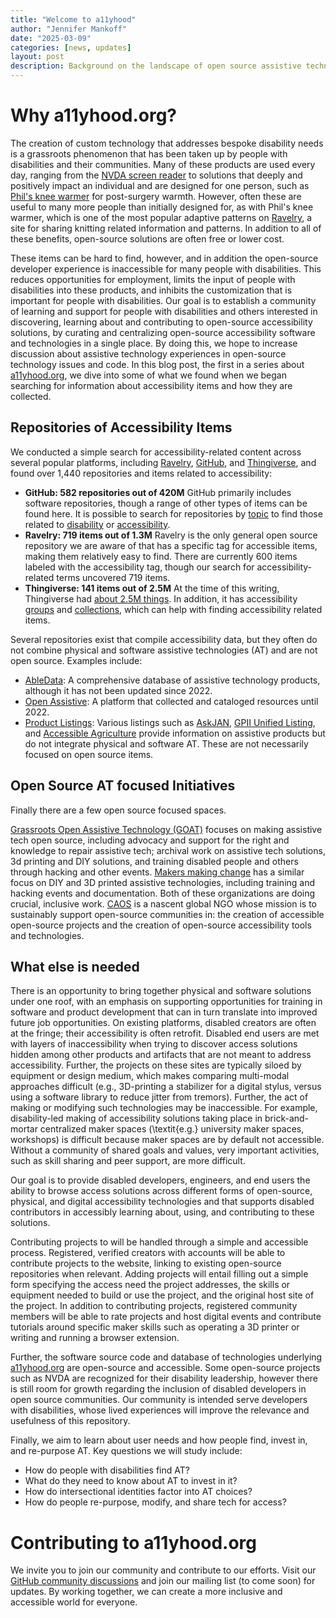 ```yaml
---
title: "Welcome to a11yhood"
author: "Jennifer Mankoff"
date: "2025-03-09"
categories: [news, updates]
layout: post
description: Background on the landscape of open source assistive technologies.
---
```


# Why a11yhood.org?

The creation of custom technology that addresses bespoke disability needs is a grassroots phenomenon that has been taken up by people with disabilities and their communities. Many of these products are used every day, ranging from the [NVDA screen reader](github.com/nvaccess/nvda) to solutions that deeply and positively impact an individual and are designed for one person, such as [Phil's knee warmer](https://www.ravelry.com/patterns/library/phils-knee-warmer) for post-surgery warmth. However, often these are useful to many more people than initially designed for, as with Phil's knee warmer, which is one of the most popular adaptive patterns on [Ravelry](ravelry.com), a site for sharing knitting related information and patterns.  In addition to all of these benefits, open-source solutions are often free or lower cost.

These items can be hard to find, however, and in addition the open-source developer experience is inaccessible for many people with disabilities. This reduces opportunities for employment,  limits the input of people with disabilities into these products, and inhibits the customization that is important for people with disabilities. Our goal is to establish a community of learning and support for people with disabilities and others interested in discovering, learning about and contributing to open-source accessibility solutions, by curating and centralizing open-source accessibility software and technologies in a single place. By doing this, we hope to increase discussion about assistive technology experiences in open-source technology issues and code. In this blog post, the first in a series about [a11yhood.org](a11yhood.org), we dive into some of what we found when we began searching for information about accessibility items and how they are collected. 
 
## Repositories of Accessibility Items
We conducted a simple search for accessibility-related content across several popular platforms, including [Ravelry](ravelry.com), [GitHub](github.com), and [Thingiverse](thingiverse.com), and found over 1,440 repositories and items related to accessibility:

- **GitHub: 582 repositories out of 420M** GitHub primarily includes software repositories, though a range of other types of items can be found here. It is possible to search for repositories by [topic](https://github.com/search) to find those related to [disability](https://github.com/search?q=+topic%3Adisability+&type=repositories) or [accessibility](https://github.com/search?q=+topic%3Aaccessibility&type=repositories).
- **Ravelry: 719 items out of 1.3M** Ravelry is the only general open source repository we are aware of that has a specific tag for accessible items, making them relatively easy to find. There are currently 600 items labeled with the accessibility tag, though our search for accessibility-related terms uncovered 719 items. 
- **Thingiverse: 141 items out of 2.5M** At the time of this writing, Thingiverse had [about 2.5M things](https://www.thingiverse.com/about#:~:text=Thingiverse%20contains%20more%20than%202.5,inspired%20to%20make%20your%20own!). In addition, it has accessibility [groups](https://www.thingiverse.com/groups?q=accessibility) and [collections](https://www.thingiverse.com/search?type=collections&page=1&q=accessibility), which can help with finding accessibility related items.

Several repositories exist that compile accessibility data, but they often do not combine physical and software assistive technologies (AT) and are not open source. Examples include:

- [AbleData](https://www.mobilitywithlove.com/what-happened-to-abledata/): A comprehensive database of assistive technology products, although it has not been updated since 2022.
-  [Open Assistive](https://openassistive.org/): A platform that collected and cataloged resources until 2022.
- [Product Listings](https://exploreat.net/#national-rehab-info): Various listings such as [AskJAN](https://www.google.com/url?q=https://askjan.org/&sa=D&source=editors&ust=1741568930374528&usg=AOvVaw3g6s52bR9uvl37CpoKpuFM), [GPII Unified Listing](https://ul.gpii.net), and [Accessible Agriculture](http://www.agrability.org/toolbox/) provide information on assistive products but do not integrate physical and software AT. These are not necessarily focused on open source items. 

## Open Source AT focused Initiatives
Finally there are a few open source focused spaces. 

[Grassroots Open Assistive Technology (GOAT)](https://www.openassistivetech.org/) focuses on making assistive tech open source, including advocacy and support for the right and knowledge to repair assistive tech; archival work on assistive tech solutions, 3d printing and DIY solutions, and training disabled people and others through hacking and other events.  [Makers making change](https://www.makersmakingchange.com/s/) has a similar focus on DIY and 3D printed assistive technologies, including training and hacking events and documentation. 
Both of these organizations are doing crucial, inclusive work. [CAOS](caos.org)  is a nascent global NGO whose mission is to sustainably support open-source communities in: the creation of accessible open-source projects and the creation of open-source accessibility tools and technologies. 

## What else is needed 

There is an opportunity to bring together physical  and software solutions under one roof, with an emphasis on supporting opportunities for training in software and product development that can in turn translate into improved future job opportunities. On existing platforms, disabled creators are often at the fringe; their accessibility is often retrofit. Disabled end users are met with layers of inaccessibility  when trying to discover access solutions hidden among other products and artifacts that are not meant to address accessibility. Further, the projects on these sites are typically siloed by equipment or design medium, which makes comparing multi-modal approaches difficult (e.g., 3D-printing a stabilizer for a digital stylus, versus using a software library to reduce jitter from tremors). Further, the act of making or modifying such technologies may  be inaccessible. For example, disability-led making of accessibility solutions taking place in brick-and-mortar centralized maker spaces (\textit{e.g.} university maker spaces, workshops) is difficult because maker spaces are by default not accessible. Without a community of shared goals and values, very important activities, such as skill sharing and peer support, are more difficult. 

Our goal is to provide disabled developers, engineers, and end users the ability to browse access solutions across different forms of open-source, physical, and digital accessibility technologies and that supports disabled contributors in accessibly learning about, using, and contributing to these solutions. 

Contributing projects to will be handled through a simple and accessible process. Registered, verified creators with accounts will be able to contribute projects to the website, linking to existing open-source repositories when relevant. Adding projects  will entail filling out a simple form specifying the access need the project addresses, the skills or equipment needed to build or use the project, and the original host site of the project. In addition to contributing projects, registered community members will be able to rate projects and host digital events and contribute tutorials around specific maker skills such as operating a 3D printer or writing and running a browser extension. 

Further, the software source code and database of technologies underlying [a11yhood.org](a11yhood.org) are open-source and accessible.  Some open-source projects such as NVDA are recognized for their disability leadership, however there is still room for growth regarding the inclusion of disabled developers in open source  communities. Our community is intended serve developers with disabilities, whose lived experiences will improve the relevance and usefulness of this repository.

Finally, we  aim to learn about user needs and how people find, invest in, and re-purpose AT. Key questions we will study include:
- How do people with disabilities find AT?
- What do they need to know about AT to invest in it?
- How do intersectional identities factor into AT choices?
- How do people re-purpose, modify, and share tech for access?

# Contributing to a11yhood.org
We invite you to join our community and contribute to our efforts. Visit our [GitHub community discussions](https://github.com/a11yhood/community) and join our mailing list (to come soon) for updates. By working together, we can create a more inclusive and accessible world for everyone.
